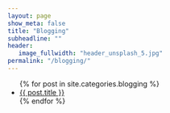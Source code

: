 ```yaml
---
layout: page
show_meta: false
title: "Blogging"
subheadline: ""
header:
   image_fullwidth: "header_unsplash_5.jpg"
permalink: "/blogging/"
---
```

<ul>
    {% for post in site.categories.blogging %}
    <li><a href="{{ site.url }}{{ post.url }}">{{ post.title }}</a></li>
    {% endfor %}
</ul>